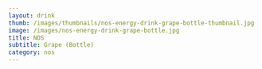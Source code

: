 ```yaml
---
layout: drink
thumb: /images/thumbnails/nos-energy-drink-grape-bottle-thumbnail.jpg
image: /images/nos-energy-drink-grape-bottle.jpg
title: NOS
subtitle: Grape (Bottle)
category: nos
---
```


